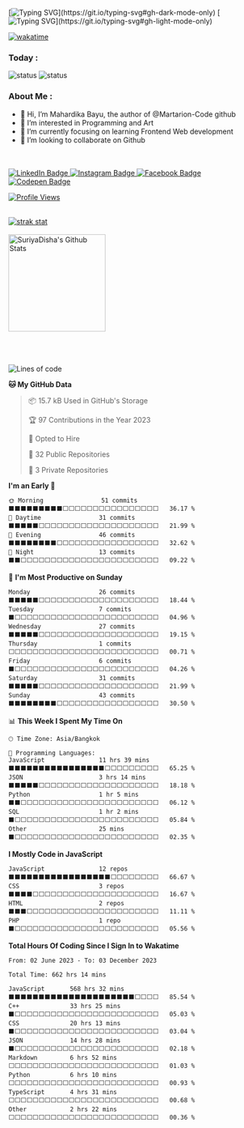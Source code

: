 [![Typing SVG](https://readme-typing-svg.demolab.com?font=Poppins&weight=600&size=30&duration=5003&pause=1000&color=F7F7F7FF&width=436&height=44&lines=Hello+World!)](https://git.io/typing-svg#gh-dark-mode-only)
[![Typing SVG](https://readme-typing-svg.demolab.com?font=Poppins&weight=600&size=30&duration=5003&pause=1000&color=000000&width=436&height=44&lines=Hello+World!)](https://git.io/typing-svg#gh-light-mode-only)


[![wakatime](https://wakatime.com/badge/user/d347e20a-b09c-4a84-93bf-395ac1095d03.svg)](https://wakatime.com/@d347e20a-b09c-4a84-93bf-395ac1095d03)


<h3> Today : </h3>

![status](https://badge.stateful.com/Martarion-Code/status.svg)  ![status](https://badge.stateful.com/Martarion-Code/dnd.svg)
<!--![](https://komarev.com/ghpvc/?username=martarion-code) -->




<!--
**Martarion-Code/Martarion-Code** is a ✨ _special_ ✨ repository because its `README.md` (this file) appears on your GitHub profile.

Here are some ideas to get you started:

- 🔭 I’m currently working on ...
- 🌱 I’m currently learning ...
- 👯 I’m looking to collaborate on ...
- 🤔 I’m looking for help with ...
- 💬 Ask me about ...
- 📫 How to reach me: ...
- 😄 Pronouns: ...
- ⚡ Fun fact: ...
-->
<h3> About Me : </h3>

- 👋 Hi, I’m Mahardika Bayu, the author of @Martarion-Code github
- 👀 I’m interested in Programming and Art
- 🌱 I’m currently focusing on learning Frontend Web development
- 💞️ I’m looking to collaborate on Github




<br/>
<br/>

<div id="badges" align="left">
  <a href="https://www.linkedin.com/in/mahardika-bayu-464533228/">
    <img src="https://img.shields.io/badge/LinkedIn-blue?style=for-the-badge&logo=linkedin&logoColor=white" alt="LinkedIn Badge">
  </a>
  <a href="https://www.instagram.com/mahardikabayu_desu/">
      <img src="https://img.shields.io/badge/Instagram-E4405F.svg?style=for-the-badge&logo=Instagram&logoColor=white" alt="Instagram Badge">
  </a>
  <a href="https://www.facebook.com/mahardika.bayu.129,">
    <img src="https://img.shields.io/badge/Facebook-1877F2.svg?style=for-the-badge&logo=Facebook&logoColor=white" alt="Facebook Badge">
  </a>
    <a href="https://codepen.io/MahardikaBayu-Code">
    <img src="https://img.shields.io/badge/CodePen-000000.svg?style=for-the-badge&logo=CodePen&logoColor=white" alt="Codepen Badge">
  </a>

  <a href="#"><img src="https://komarev.com/ghpvc/?username=Martarion-Code&style=for-the-badge&color=red" alt="Profile Views"></a>
</div>
<br/>

<!---               [![GitHub Streak](https://streak-stats.demolab.com?user=Martarion-Code&theme=radical&currStreakNum=41B883&currStreakLabel=41B883)](https://git.io/streak-stats) -->

<!---               ![Martarion-Code's Stats](https://github-readme-stats.vercel.app/api?username=Martarion-Code&theme=radical&show_icons=true&hide_border=false&count_private=true)  -->


 <div align="left"> 
 <a href="https://github.com/ashutosh00710/github-readme-activity-graph" align="left">
     <img alt="strak stat" src="https://streak-stats.demolab.com?user=Martarion-Code&theme=radical&currStreakNum=41B883&currStreakLabel=41B883">
 </a>

</div>

<br/>
 <div align="left"> 

  <a href="https://github.com/anuraghazra/github-readme-stats">
     <img alt="SuriyaDisha's Github Stats" src="https://github-readme-stats.vercel.app/api?username=Martarion-Code&theme=radical&show_icons=true&hide_border=false&count_private=true" height="192px">
 </a>
</div>

<br/>
<br/>
<br/>

<!--START_SECTION:anmol-->
![Lines of code](https://img.shields.io/badge/From%20Hello%20World%20I%27ve%20Written-31.0%20thousand%20lines%20of%20code-blue)

**🐱 My GitHub Data** 

> 📦 15.7 kB Used in GitHub's Storage 
 > 
> 🏆 97 Contributions in the Year 2023
 > 
> 💼 Opted to Hire
 > 
> 📜 32 Public Repositories 
 > 
> 🔑 3 Private Repositories 
 > 
**I'm an Early 🐤** 

```text
🌞 Morning                51 commits          ⬛⬛⬛⬛⬛⬛⬛⬛⬛⬜⬜⬜⬜⬜⬜⬜⬜⬜⬜⬜⬜⬜⬜⬜⬜   36.17 % 
🌆 Daytime                31 commits          ⬛⬛⬛⬛⬛⬜⬜⬜⬜⬜⬜⬜⬜⬜⬜⬜⬜⬜⬜⬜⬜⬜⬜⬜⬜   21.99 % 
🌃 Evening                46 commits          ⬛⬛⬛⬛⬛⬛⬛⬛⬜⬜⬜⬜⬜⬜⬜⬜⬜⬜⬜⬜⬜⬜⬜⬜⬜   32.62 % 
🌙 Night                  13 commits          ⬛⬛⬜⬜⬜⬜⬜⬜⬜⬜⬜⬜⬜⬜⬜⬜⬜⬜⬜⬜⬜⬜⬜⬜⬜   09.22 % 
```
📅 **I'm Most Productive on Sunday** 

```text
Monday                   26 commits          ⬛⬛⬛⬛⬛⬜⬜⬜⬜⬜⬜⬜⬜⬜⬜⬜⬜⬜⬜⬜⬜⬜⬜⬜⬜   18.44 % 
Tuesday                  7 commits           ⬛⬜⬜⬜⬜⬜⬜⬜⬜⬜⬜⬜⬜⬜⬜⬜⬜⬜⬜⬜⬜⬜⬜⬜⬜   04.96 % 
Wednesday                27 commits          ⬛⬛⬛⬛⬛⬜⬜⬜⬜⬜⬜⬜⬜⬜⬜⬜⬜⬜⬜⬜⬜⬜⬜⬜⬜   19.15 % 
Thursday                 1 commits           ⬜⬜⬜⬜⬜⬜⬜⬜⬜⬜⬜⬜⬜⬜⬜⬜⬜⬜⬜⬜⬜⬜⬜⬜⬜   00.71 % 
Friday                   6 commits           ⬛⬜⬜⬜⬜⬜⬜⬜⬜⬜⬜⬜⬜⬜⬜⬜⬜⬜⬜⬜⬜⬜⬜⬜⬜   04.26 % 
Saturday                 31 commits          ⬛⬛⬛⬛⬛⬜⬜⬜⬜⬜⬜⬜⬜⬜⬜⬜⬜⬜⬜⬜⬜⬜⬜⬜⬜   21.99 % 
Sunday                   43 commits          ⬛⬛⬛⬛⬛⬛⬛⬛⬜⬜⬜⬜⬜⬜⬜⬜⬜⬜⬜⬜⬜⬜⬜⬜⬜   30.50 % 
```


📊 **This Week I Spent My Time On** 

```text
🕑︎ Time Zone: Asia/Bangkok

💬 Programming Languages: 
JavaScript               11 hrs 39 mins      ⬛⬛⬛⬛⬛⬛⬛⬛⬛⬛⬛⬛⬛⬛⬛⬛⬜⬜⬜⬜⬜⬜⬜⬜⬜   65.25 % 
JSON                     3 hrs 14 mins       ⬛⬛⬛⬛⬛⬜⬜⬜⬜⬜⬜⬜⬜⬜⬜⬜⬜⬜⬜⬜⬜⬜⬜⬜⬜   18.18 % 
Python                   1 hr 5 mins         ⬛⬛⬜⬜⬜⬜⬜⬜⬜⬜⬜⬜⬜⬜⬜⬜⬜⬜⬜⬜⬜⬜⬜⬜⬜   06.12 % 
SQL                      1 hr 2 mins         ⬛⬜⬜⬜⬜⬜⬜⬜⬜⬜⬜⬜⬜⬜⬜⬜⬜⬜⬜⬜⬜⬜⬜⬜⬜   05.84 % 
Other                    25 mins             ⬛⬜⬜⬜⬜⬜⬜⬜⬜⬜⬜⬜⬜⬜⬜⬜⬜⬜⬜⬜⬜⬜⬜⬜⬜   02.35 % 
```

**I Mostly Code in JavaScript** 

```text
JavaScript               12 repos            ⬛⬛⬛⬛⬛⬛⬛⬛⬛⬛⬛⬛⬛⬛⬛⬛⬛⬜⬜⬜⬜⬜⬜⬜⬜   66.67 % 
CSS                      3 repos             ⬛⬛⬛⬛⬜⬜⬜⬜⬜⬜⬜⬜⬜⬜⬜⬜⬜⬜⬜⬜⬜⬜⬜⬜⬜   16.67 % 
HTML                     2 repos             ⬛⬛⬛⬜⬜⬜⬜⬜⬜⬜⬜⬜⬜⬜⬜⬜⬜⬜⬜⬜⬜⬜⬜⬜⬜   11.11 % 
PHP                      1 repo              ⬛⬜⬜⬜⬜⬜⬜⬜⬜⬜⬜⬜⬜⬜⬜⬜⬜⬜⬜⬜⬜⬜⬜⬜⬜   05.56 % 
```




<!--END_SECTION:anmol-->
<!---
Mahardika-Code/Mahardika-Code is a ✨ special ✨ repository because its `README.md` (this file) appears on your GitHub profile.
You can click the Preview link to take a look at your changes.
--->
**Total Hours Of Coding Since I Sign In to Wakatime** 
<!--START_SECTION:athul-->

```all_time
From: 02 June 2023 - To: 03 December 2023

Total Time: 662 hrs 14 mins

JavaScript       568 hrs 32 mins ⬛⬛⬛⬛⬛⬛⬛⬛⬛⬛⬛⬛⬛⬛⬛⬛⬛⬛⬛⬛⬛⬜⬜⬜⬜   85.54 %
C++              33 hrs 25 mins  ⬛⬜⬜⬜⬜⬜⬜⬜⬜⬜⬜⬜⬜⬜⬜⬜⬜⬜⬜⬜⬜⬜⬜⬜⬜   05.03 %
CSS              20 hrs 13 mins  ⬛⬜⬜⬜⬜⬜⬜⬜⬜⬜⬜⬜⬜⬜⬜⬜⬜⬜⬜⬜⬜⬜⬜⬜⬜   03.04 %
JSON             14 hrs 28 mins  ⬛⬜⬜⬜⬜⬜⬜⬜⬜⬜⬜⬜⬜⬜⬜⬜⬜⬜⬜⬜⬜⬜⬜⬜⬜   02.18 %
Markdown         6 hrs 52 mins   ⬜⬜⬜⬜⬜⬜⬜⬜⬜⬜⬜⬜⬜⬜⬜⬜⬜⬜⬜⬜⬜⬜⬜⬜⬜   01.03 %
Python           6 hrs 10 mins   ⬜⬜⬜⬜⬜⬜⬜⬜⬜⬜⬜⬜⬜⬜⬜⬜⬜⬜⬜⬜⬜⬜⬜⬜⬜   00.93 %
TypeScript       4 hrs 31 mins   ⬜⬜⬜⬜⬜⬜⬜⬜⬜⬜⬜⬜⬜⬜⬜⬜⬜⬜⬜⬜⬜⬜⬜⬜⬜   00.68 %
Other            2 hrs 22 mins   ⬜⬜⬜⬜⬜⬜⬜⬜⬜⬜⬜⬜⬜⬜⬜⬜⬜⬜⬜⬜⬜⬜⬜⬜⬜   00.36 %
```

<!--END_SECTION:athul-->
